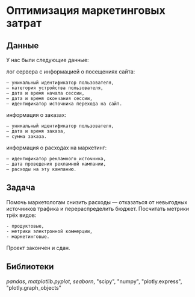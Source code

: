 # Оптимизация маркетинговых затрат

## Данные

У нас были следующие данные:

лог сервера с информацией о посещениях сайта:

    — уникальный идентификатор пользователя,
    — категория устройства пользователя,
    — дата и время начала сессии,
    — дата и время окончания сессии,
    — идентификатор источника перехода на сайт.

информация о заказах:

    — уникальный идентификатор пользователя,
    — дата и время заказа,
    — сумма заказа.

информация о расходах на маркетинг:

    — идентификатор рекламного источника,
    — дата проведения рекламной кампании,
    — расходы на эту кампанию.

## Задача

Помочь маркетологам снизить расходы — отказаться от невыгодных источников трафика и перераспределить бюджет. Посчитать метрики трёх видов:

    - продуктовые,
    - метрики электронной коммерции,
    - маркетинговые.

Проект закончен и сдан.

## Библиотеки

*pandas*, *matplotlib.pyplot*, *seaborn*, "scipy", "numpy", "plotly.express", "plotly.graph_objects"

